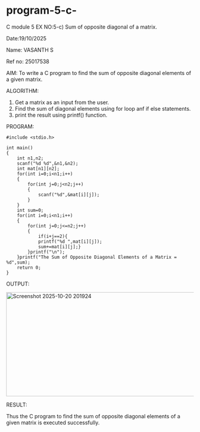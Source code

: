 # program-5-c-
C module 5
EX NO:5-c) Sum of opposite diagonal of a matrix. 

Date:19/10/2025 

Name: VASANTH S 

Ref no: 25017538

AIM:
To write a C program to find the sum of opposite diagonal elements of a given matrix.

ALGORITHM:
1) Get a matrix as an input from the user.
2) Find the sum of diagonal elements using for loop anf if else statements.
3) print the result using printf() function.

PROGRAM:
```
#include <stdio.h>

int main()
{
    int n1,n2;
    scanf("%d %d",&n1,&n2);
    int mat[n1][n2];
    for(int i=0;i<n1;i++)
    {
        for(int j=0;j<n2;j++)
        {
            scanf("%d",&mat[i][j]);
        }
    }
    int sum=0;
    for(int i=0;i<n1;i++)
    {
        for(int j=0;j<=n2;j++)
        {
            if(i+j==2){
            printf("%d ",mat[i][j]);
            sum+=mat[i][j];}
        }printf("\n");
    }printf("The Sum of Opposite Diagonal Elements of a Matrix =  %d",sum);  
    return 0;
}

```

OUTPUT:

<img width="1096" height="280" alt="Screenshot 2025-10-20 201924" src="https://github.com/user-attachments/assets/04ecb789-b123-4ae4-b5b6-1efa6a5b8619" />

RESULT:

Thus the C program to find the sum of opposite diagonal elements of a given matrix is executed successfully.









